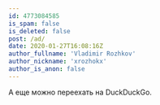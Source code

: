 ```yaml
---
id: 4773084585
is_spam: false
is_deleted: false
post: /ad/
date: 2020-01-27T16:08:16Z
author_fullname: 'Vladimir Rozhkov'
author_nickname: 'xrozhokx'
author_is_anon: false
---
```


<p>А еще можно переехать на DuckDuckGo.</p>
